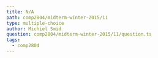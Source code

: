 ```yaml
---
title: N/A
path: comp2804/midterm-winter-2015/11
type: multiple-choice
author: Michiel Smid
question: comp2804/midterm-winter-2015/11/question.ts
tags:
  - comp2804
---
```

